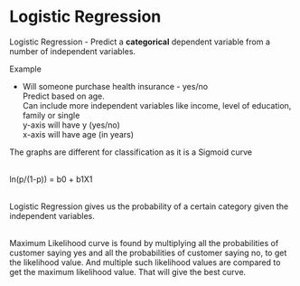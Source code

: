 # Logistic Regression

Logistic Regression - Predict a **categorical** dependent variable from a number of independent variables.<br>

Example 
- Will someone purchase health insurance - yes/no<br>
  Predict based on age.<br>
  Can include more independent variables like income, level of education, family or single<br>
  y-axis will have y (yes/no)<br>
  x-axis will have age (in years)<br>


The graphs are different for classification as it is a Sigmoid curve<br><br>

ln(p/(1-p)) = b0 + b1X1 <br><br>

Logistic Regression gives us the probability of a certain category given the independent variables. <br><br>

Maximum Likelihood curve is found by multiplying all the probabilities of customer saying yes and all the probabilities of customer saying no, to get the likelihood value. And multiple such likelihood values are compared to get the maximum likelihood value. That will give the best curve.
